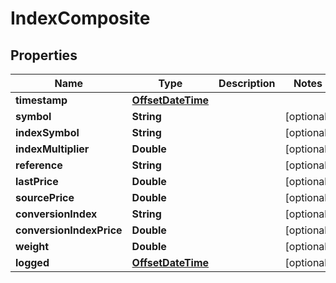 
# IndexComposite

## Properties
Name | Type | Description | Notes
------------ | ------------- | ------------- | -------------
**timestamp** | [**OffsetDateTime**](OffsetDateTime.md) |  | 
**symbol** | **String** |  |  [optional]
**indexSymbol** | **String** |  |  [optional]
**indexMultiplier** | **Double** |  |  [optional]
**reference** | **String** |  |  [optional]
**lastPrice** | **Double** |  |  [optional]
**sourcePrice** | **Double** |  |  [optional]
**conversionIndex** | **String** |  |  [optional]
**conversionIndexPrice** | **Double** |  |  [optional]
**weight** | **Double** |  |  [optional]
**logged** | [**OffsetDateTime**](OffsetDateTime.md) |  |  [optional]



